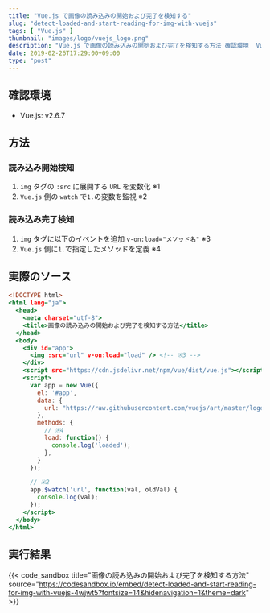 ```yaml
---
title: "Vue.js で画像の読み込みの開始および完了を検知する"
slug: "detect-loaded-and-start-reading-for-img-with-vuejs"
tags: [ "Vue.js" ]
thumbnail: "images/logo/vuejs_logo.png"
description: "Vue.js で画像の読み込みの開始および完了を検知する方法 確認環境  Vue.js: v2.6.7  方法  読み込み開始検知 1. img タグの :src に展開する URL を変数化 ※1  2. Vue.js 側の watch で1.の変数を監視 ※2"
date: 2019-02-26T17:29:00+09:00
type: "post"
---
```


## 確認環境

* Vue.js: v2.6.7

## 方法

### 読み込み開始検知

1. `img` タグの `:src` に展開する `URL` を変数化 ※1
2. `Vue.js` 側の `watch` で`1.`の変数を監視 ※2

### 読み込み完了検知

1. `img` タグに以下のイベントを追加
  `v-on:load="メソッド名"` ※3
2. `Vue.js` 側に`1.`で指定したメソッドを定義 ※4

## 実際のソース

```html:index.html
<!DOCTYPE html>
<html lang="ja">
  <head>
    <meta charset="utf-8">
    <title>画像の読み込みの開始および完了を検知する方法</title>
  </head>
  <body>
    <div id="app">
      <img :src="url" v-on:load="load" /> <!-- ※3 -->
    </div>
    <script src="https://cdn.jsdelivr.net/npm/vue/dist/vue.js"></script>
    <script>
      var app = new Vue({
        el: '#app',
        data: {
          url: "https://raw.githubusercontent.com/vuejs/art/master/logo.png" // ※1
        },
        methods: {
          // ※4
          load: function() {
            console.log('loaded');
          },
        }
      });

      // ※2
      app.$watch('url', function(val, oldVal) {
        console.log(val);
      });
    </script>
  </body>
</html>
```

## 実行結果

{{< code_sandbox title="画像の読み込みの開始および完了を検知する方法" source="https://codesandbox.io/embed/detect-loaded-and-start-reading-for-img-with-vuejs-4wjwt5?fontsize=14&hidenavigation=1&theme=dark" >}}
